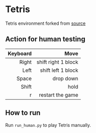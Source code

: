# Tetris
Tetris environment forked from [source](https://github.com/michiel-cox/Tetris-DQN.git)

## Action for human testing

| Keyboard  | Move |
| ---: | ---: |
| Right | shift right 1 block |
| Left | shift left 1 block |
| Space | drop down |
| Shift | hold |
| r | restart the game |


## How to run
Run `run_human.py` to play Tetris manually.
